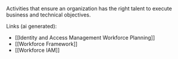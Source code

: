 Activities that ensure an organization has the right talent to execute business and technical objectives.

Links (ai generated):
 - [[Identity and Access Management Workforce Planning]]
 - [[Workforce Framework]]
 - [[Workforce IAM]]
